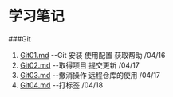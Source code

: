# 学习笔记

###Git
1. [Git01.md](Git01.md) --Git 安装 使用配置 获取帮助  /04/16
2. [Git02.md](Git02.md) --取得项目 提交更新   /04/17
3. [Git03.md](Git03.md) --撤消操作 远程仓库的使用  /04/17
4. [Git04.md](Git04.md) --打标签  /04/18
